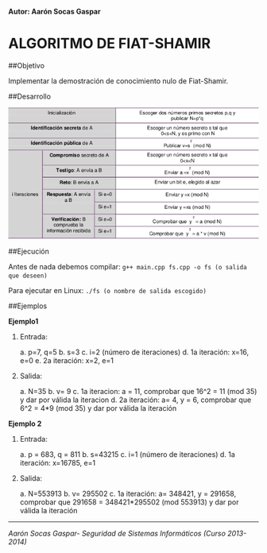 **Autor: Aarón Socas Gaspar**

# ALGORITMO DE FIAT-SHAMIR

##Objetivo

Implementar la demostración de conocimiento nulo de Fiat-Shamir.

##Desarrollo

![Tabla](images/tabla.png)

##Ejecución

Antes de nada debemos compilar:
`
    g++ main.cpp fs.cpp -o fs (o salida que deseen)
`

Para ejecutar en Linux:
`
    ./fs (o nombre de salida escogido)
`

##Ejemplos

**Ejemplo1**

1. Entrada:

    a. p=7, q=5
    b. s=3
    c. i=2 (número de iteraciones)
    d. 1a iteración: x=16, e=0
    e. 2a iteración: x=2, e=1

2. Salida:

    a. N=35
    b. v= 9
    c. 1a iteracion: a = 11, comprobar que 16^2 = 11 (mod 35) y dar por válida la iteracion
    d. 2a iteración: a= 4, y = 6, comprobar que 6^2 = 4*9 (mod 35) y dar por válida la iteración
    
**Ejemplo 2**

1. Entrada:

    a. p = 683, q = 811
    b. s=43215
    c. i=1 (número de iteraciones)
    d. 1a iteración: x=16785, e=1
    
2. Salida:

    a. N=553913
    b. v= 295502
    c. 1a iteración: a= 348421, y = 291658, comprobar que 291658 = 348421*295502 (mod 553913) y dar por válida la iteración

    
--------------------------------------------------------------------------
*Aarón Socas Gaspar- Seguridad de Sistemas Informáticos (Curso 2013-2014)*